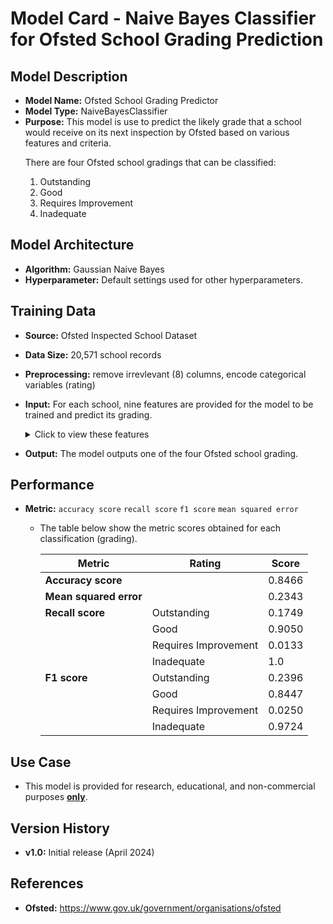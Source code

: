 # Model Card - Naive Bayes Classifier for Ofsted School Grading Prediction

## Model Description

- **Model Name:** Ofsted School Grading Predictor
- **Model Type:** NaiveBayesClassifier
- **Purpose:** This model is use to predict the likely grade that a school would receive on its next inspection by Ofsted based on various features and criteria. 
   <p>
    There are four Ofsted school gradings that can be classified:
    <ol type="1">
    <li>Outstanding</li>
    <li>Good</li>
    <li>Requires Improvement</li>
    <li>Inadequate</li>
    </ol>
   </p>

## Model Architecture

- **Algorithm:** Gaussian Naive Bayes
- **Hyperparameter:** Default settings used for other hyperparameters.

## Training Data

- **Source:** Ofsted Inspected School Dataset
- **Data Size:** 20,571 school records
- **Preprocessing:** remove irrevlevant (8) columns, encode categorical variables (rating)
- **Input:** For each school, nine features are provided for the model to be trained and predict its grading.
   <details>
  <summary>Click to view these features</summary>
    <p>
    <ol type="1">
    <li>Gender Type - girls, boys, mixed</li>
    <li>Religious Ethos - Church of England, Roman Catholic, Other religion and non-faith</li>
    <li>Percentage of Pupils who are Boys</li>
    <li>Percentage of Pupils who are Girls</li>
    <li>Percentage of Pupils who have Enhance Health Care plan</li>
    <li>Percentage of Pupils who have Special Education Needs</li>
    <li>Percentage of Pupils who receive Free School Meals</li>
    <li>Percentage of Pupils who first language is English</li>
    <li>Percentage of Pupils who first language is not English</li>
    </ol>
    </p>
   </details>

- **Output:** The model outputs one of the four Ofsted school grading.

## Performance

- **Metric:** `accuracy score` `recall score` `f1 score` `mean squared error`

   <p>

   - The table below show the metric scores obtained for each classification (grading).

     <div>

       | Metric | Rating | Score |
       | --- | -- | --- |
       | **Accuracy score** | &nbsp; | 0.8466 |
       | **Mean squared error** | &nbsp; | 0.2343 |
       | **Recall score** | Outstanding | 0.1749 |
       | &nbsp; | Good | 0.9050 |
       | &nbsp; | Requires Improvement | 0.0133 |
       | &nbsp; | Inadequate | 1.0 |
       | **F1 score** | Outstanding | 0.2396 |
       | &nbsp; | Good | 0.8447 |
       | &nbsp; | Requires Improvement | 0.0250 |
       | &nbsp; | Inadequate | 0.9724 |

     </div>

   </p>

## Use Case

- This model is provided for research, educational, and non-commercial purposes <b><u>only</u></b>.

## Version History

- **v1.0:**  Initial release (April 2024)

## References

- **Ofsted:** https://www.gov.uk/government/organisations/ofsted

